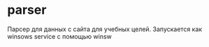 # parser
Парсер для данных с сайта для учебных целей.
Запускается как winsows service c помощью winsw
